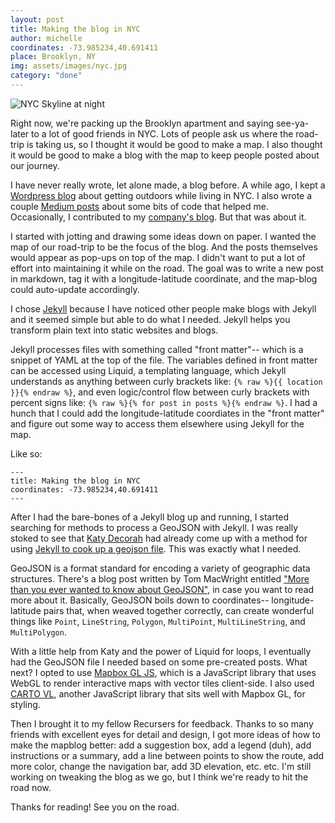 ```yaml
---
layout: post
title: Making the blog in NYC
author: michelle
coordinates: -73.985234,40.691411
place: Brooklyn, NY
img: assets/images/nyc.jpg
category: "done"
---
```



![NYC Skyline at night]({{site.url}}/{{page.img}})


Right now, we're packing up the Brooklyn apartment and saying see-ya-later to a lot of good friends in NYC. Lots of people ask us where the road-trip is taking us, so I thought it would be good to make a map. I also thought it would be good to make a blog with the map to keep people posted about our journey.

I have never really wrote, let alone made, a blog before. A while ago, I kept a [Wordpress blog](https://michellegetsoutside.wordpress.com/) about getting outdoors while living in NYC. I also wrote a couple [Medium posts](https://medium.com/@michellemho) about some bits of code that helped me. Occasionally, I contributed to my [company's blog](https://carto.com/blog/predicting-nyc-collisions/). But that was about it.

I started with jotting and drawing some ideas down on paper. I wanted the map of our road-trip to be the focus of the blog. And the posts themselves would appear as pop-ups on top of the map. I didn't want to put a lot of effort into maintaining it while on the road. The goal was to write a new post in markdown, tag it with a longitude-latitude coordinate, and the map-blog could auto-update accordingly.

I chose [Jekyll](https://jekyllrb.com/) because I have noticed other people make blogs with Jekyll and it seemed simple but able to do what I needed. Jekyll helps you transform plain text into static websites and blogs.

Jekyll processes files with something called "front matter"-- which is a snippet of YAML at the top of the file. The variables defined in front matter can be accessed using Liquid, a templating language, which Jekyll understands as anything between curly brackets like: `{% raw %}{{ location }}{% endraw %}`, and even logic/control flow between curly brackets with percent signs like: `{% raw %}{% for post in posts %}{% endraw %}`. I had a hunch that I could add the longitude-latitude coordiates in the "front matter" and figure out some way to access them elsewhere using Jekyll for the map.

Like so:	

```
---
title: Making the blog in NYC
coordinates: -73.985234,40.691411
---
```

After I had the bare-bones of a Jekyll blog up and running, I started searching for methods to process a GeoJSON with Jekyll. I was really stoked to see that [Katy Decorah](https://katydecorah.com) had already come up with a method for using [Jekyll to cook up a geojson file](https://katydecorah.com/code/jekyll-geojson/). This was exactly what I needed.

GeoJSON is a format standard for encoding a variety of geographic data structures. There's a blog post written by Tom MacWright entitled ["More than you ever wanted to know about GeoJSON"](https://macwright.org/2015/03/23/geojson-second-bite.html), in case you want to read more about it. Basically, GeoJSON boils down to coordinates-- longitude-latitude pairs that, when weaved together correctly, can create wonderful things like `Point`, `LineString`, `Polygon`, `MultiPoint`, `MultiLineString`, and `MultiPolygon`.

With a little help from Katy and the power of Liquid for loops, I eventually had the GeoJSON file I needed based on some pre-created posts. What next? I opted to use [Mapbox GL JS](https://docs.mapbox.com/mapbox-gl-js/api/), which is a JavaScript library that uses WebGL to render interactive maps with vector tiles client-side. I also used [CARTO VL](https://carto.com/developers/carto-vl/), another JavaScript library that sits well with Mapbox GL, for styling.

Then I brought it to my fellow Recursers for feedback. Thanks to so many friends with excellent eyes for detail and design, I got more ideas of how to make the mapblog better: add a suggestion box, add a legend (duh), add instructions or a summary, add a line between points to show the route, add more color, change the navigation bar, add 3D elevation, etc. etc. I'm still working on tweaking the blog as we go, but I think we're ready to hit the road now.

Thanks for reading! See you on the road.